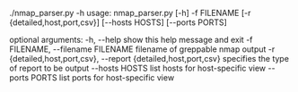./nmap_parser.py -h
usage: nmap_parser.py [-h] -f FILENAME [-r {detailed,host,port,csv}]
                      [--hosts HOSTS] [--ports PORTS]

optional arguments:
  -h, --help            show this help message and exit
  -f FILENAME, --filename FILENAME
                        filename of greppable nmap output
  -r {detailed,host,port,csv}, --report {detailed,host,port,csv}
                        specifies the type of report to be output
  --hosts HOSTS         list hosts for host-specific view
  --ports PORTS         list ports for host-specific view

